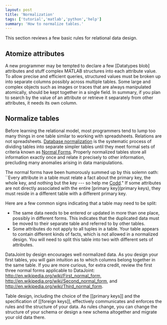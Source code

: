 ```yaml
---
layout: post
title: 'Normalization'
tags: ['tutorial','matlab','python','help']
summary: 'How to normalize tables.'
---
```


This section reviews a few basic rules for relational data design.

Atomize attributes
-------
A new programmer may be tempted to declare a few  [Datatypes blob] attributes and stuff complex MATLAB structures into each attribute value.  To allow precise and efficient queries, structured values must be broken up into separate columns possibly across multiple tables.  Some large and complex  objects such as images or traces that are always manipulated atomically, should be kept together in a single field.  In summary, if you plan to search by the value of an attribute or retrieve it separately from other attributes, it needs its own column.

Normalize tables
------------
Before learning the relational model, most programmers tend to lump too many things in one table similar to working with spreadsheets.  Relations are not spreadsheets.  [ Database normalization](http://en.wikipedia.org/wiki/Database_normalization) is the systematic process of dividing tables into separate simpler tables until they meet formal sets of criteria known as [Normal Forms](http://en.wikipedia.org/wiki/Database_normalization). Properly normalized tables store all information exactly once and relate it precisely to other information, precluding many anomalies arising in data manipulations.

The normal forms have been humorously summed up by this solemn oath: ``Every attribute in a table must relate a fact about the primary key, the whole key, and nothing but the key --- so help me [Codd](http://en.wikipedia.org/wiki/Edgar_F._Codd)."  If some attributes are not directly associated with the entire [primary key](primary keys), they must reside in a different table with a different primary key.  

Here are a few common signs indicating that a table may need to be split:
* The same data needs to be entered or updated in more than one place, possibly in different forms.  This indicates that the duplicated data must be moved to their separate table and referred to by other tables. 
* Some attributes do not apply to all tuples in a table.  Your table appears to contain different kinds of facts, which is not allowed in a normalized design. You will need to split this table into two with different sets of attributes. 

DataJoint by design encourages well normalized data. As you design your first tables, you will gain intuition as to which columns belong together in the same table. If you are more curious, for extra credit, review the first three normal forms applicable to DataJoint: http://en.wikipedia.org/wiki/First_normal_form, http://en.wikipedia.org/wiki/Second_normal_form, and http://en.wikipedia.org/wiki/Third_normal_form. 

Table design, including the choice of the [[primary keys]] and the specification of [[foreign keys]], effectively communicates and enforces the rules and the structure of your data.  As rules change, you can change the structure of your schema or design a new schema altogether and migrate your old data there.
